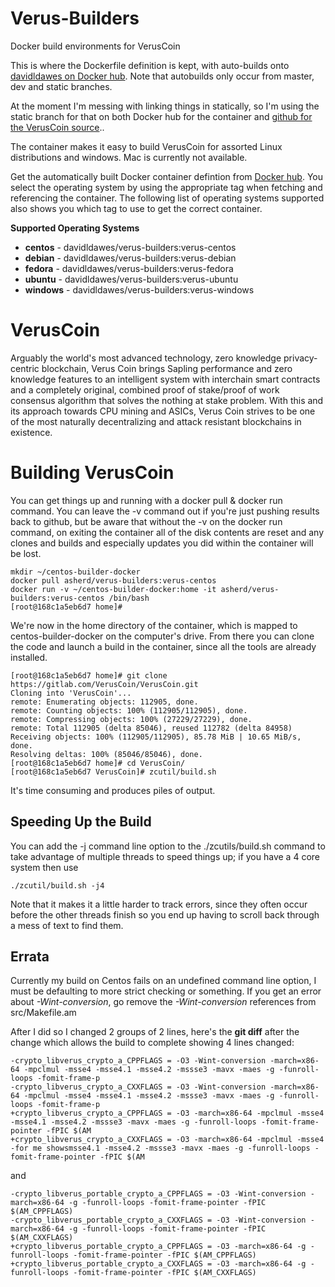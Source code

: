 # Verus-Builders
Docker build environments for VerusCoin

This is where the Dockerfile definition is kept, with auto-builds onto [davidldawes on Docker hub](https://hub.docker.com/r/davidldawes/verus-builders). Note that autobuilds only occur from master, dev and static branches. 

At the moment I'm messing with linking things in statically, so I'm using the static branch for that on both Docker hub for the container and [github for the VerusCoin source](https://github.com/DavidLDawes/veruscoin)..

The container makes it easy to build VerusCoin for assorted Linux distributions and windows. Mac is currently not available.

Get the automatically built Docker container defintion from [Docker hub](https://hub.docker.com/r/davidldawes/verus-builders). You select the operating system by using the appropriate tag when fetching and referencing the container. The following list of operating systems supported also shows you which tag to use to get the correct container.

**Supported Operating Systems**
* **centos** - davidldawes/verus-builders:verus-centos 
* **debian** - davidldawes/verus-builders:verus-debian 
* **fedora** - davidldawes/verus-builders:verus-fedora 
* **ubuntu** - davidldawes/verus-builders:verus-ubuntu 
* **windows** - davidldawes/verus-builders:verus-windows 

# VerusCoin
Arguably the world's most advanced technology, zero knowledge privacy-centric blockchain, Verus Coin brings Sapling performance and zero knowledge features to an intelligent system with interchain smart contracts and a completely original, combined proof of stake/proof of work consensus algorithm that solves the nothing at stake problem. With this and its approach towards CPU mining and ASICs, Verus Coin strives to be one of the most naturally decentralizing and attack resistant blockchains in existence.

# Building VerusCoin
You can get things up and running with a docker pull & docker run command. You can leave the -v command out if you're just pushing results back to github, but be aware that without the -v on the docker run command, on exiting the container all of the disk contents are reset and any clones and builds and especially updates you did within the container will be lost.

    mkdir ~/centos-builder-docker
    docker pull asherd/verus-builders:verus-centos
    docker run -v ~/centos-builder-docker:home -it asherd/verus-builders:verus-centos /bin/bash
    [root@168c1a5eb6d7 home]#

We're now in the home directory of the container, which is mapped to centos-builder-docker on the computer's drive. From there you can clone the code and launch a build in the container, since all the tools are already installed.

    [root@168c1a5eb6d7 home]# git clone https://gitlab.com/VerusCoin/VerusCoin.git
    Cloning into 'VerusCoin'...
    remote: Enumerating objects: 112905, done.
    remote: Counting objects: 100% (112905/112905), done.
    remote: Compressing objects: 100% (27229/27229), done.
    remote: Total 112905 (delta 85046), reused 112782 (delta 84958)
    Receiving objects: 100% (112905/112905), 85.78 MiB | 10.65 MiB/s, done.
    Resolving deltas: 100% (85046/85046), done.
    [root@168c1a5eb6d7 home]# cd VerusCoin/
    [root@168c1a5eb6d7 VerusCoin]# zcutil/build.sh

It's time consuming and produces piles of output.

## Speeding Up the Build
You can add the -j command line option to the ./zcutils/build.sh command to take advantage of multiple threads to speed things up; if you have a 4 core system then use

    ./zcutil/build.sh -j4

Note that it makes it a little harder to track errors, since they often occur before the other threads finish so you end up having to scroll back through a mess of text to find them.

## Errata
Currently my build on Centos fails on an undefined command line option, I must be defaulting to more strict checking or something. If you get an error about *-Wint-conversion*, go remove the *-Wint-conversion* references from src/Makefile.am

After I did so I changed 2 groups of 2 lines, here's the **git diff** after the change which allows the build to complete showing 4 lines changed:
    
    -crypto_libverus_crypto_a_CPPFLAGS = -O3 -Wint-conversion -march=x86-64 -mpclmul -msse4 -msse4.1 -msse4.2 -mssse3 -mavx -maes -g -funroll-loops -fomit-frame-p
    -crypto_libverus_crypto_a_CXXFLAGS = -O3 -Wint-conversion -march=x86-64 -mpclmul -msse4 -msse4.1 -msse4.2 -mssse3 -mavx -maes -g -funroll-loops -fomit-frame-p
    +crypto_libverus_crypto_a_CPPFLAGS = -O3 -march=x86-64 -mpclmul -msse4 -msse4.1 -msse4.2 -mssse3 -mavx -maes -g -funroll-loops -fomit-frame-pointer -fPIC $(AM
    +crypto_libverus_crypto_a_CXXFLAGS = -O3 -march=x86-64 -mpclmul -msse4 -for me showsmsse4.1 -msse4.2 -mssse3 -mavx -maes -g -funroll-loops -fomit-frame-pointer -fPIC $(AM

and

    -crypto_libverus_portable_crypto_a_CPPFLAGS = -O3 -Wint-conversion -march=x86-64 -g -funroll-loops -fomit-frame-pointer -fPIC $(AM_CPPFLAGS)
    -crypto_libverus_portable_crypto_a_CXXFLAGS = -O3 -Wint-conversion -march=x86-64 -g -funroll-loops -fomit-frame-pointer -fPIC $(AM_CXXFLAGS)
    +crypto_libverus_portable_crypto_a_CPPFLAGS = -O3 -march=x86-64 -g -funroll-loops -fomit-frame-pointer -fPIC $(AM_CPPFLAGS)
    +crypto_libverus_portable_crypto_a_CXXFLAGS = -O3 -march=x86-64 -g -funroll-loops -fomit-frame-pointer -fPIC $(AM_CXXFLAGS)
